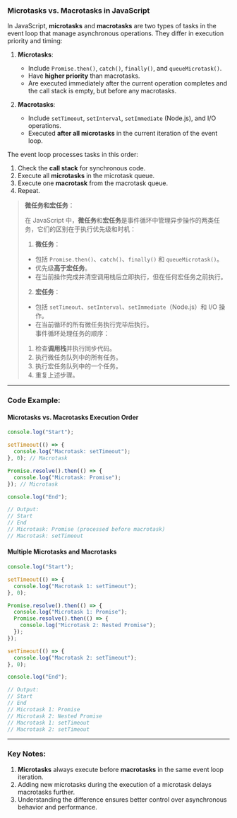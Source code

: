 ### Microtasks vs. Macrotasks in JavaScript

<audio src="C:\Users\10691\Downloads\In JavaScript,  (1).mp3"></audio>

In JavaScript, **microtasks** and **macrotasks** are two types of tasks in the event loop that manage asynchronous operations. They differ in execution priority and timing:

1. **Microtasks**:
   - Include `Promise.then()`, `catch()`, `finally()`, and `queueMicrotask()`.
   - Have **higher priority** than macrotasks.
   - Are executed immediately after the current operation completes and the call stack is empty, but before any macrotasks.

2. **Macrotasks**:
   - Include `setTimeout`, `setInterval`, `setImmediate` (Node.js), and I/O operations.
   - Executed **after all microtasks** in the current iteration of the event loop.

The event loop processes tasks in this order:  
1. Check the **call stack** for synchronous code.  
2. Execute all **microtasks** in the microtask queue.  
3. Execute one **macrotask** from the macrotask queue.  
4. Repeat.

> **微任务和宏任务**：
>
> <audio src="C:\Users\10691\Downloads\在 JavaScript 中，.mp3"></audio>
>
> 在 JavaScript 中，**微任务**和**宏任务**是事件循环中管理异步操作的两类任务，它们的区别在于执行优先级和时机：  
>
> 1. **微任务**：
>   - 包括 `Promise.then()`、`catch()`、`finally()` 和 `queueMicrotask()`。
>   - 优先级**高于宏任务**。
>   - 在当前操作完成并清空调用栈后立即执行，但在任何宏任务之前执行。  
> 2. **宏任务**：
>   - 包括 `setTimeout`、`setInterval`、`setImmediate`（Node.js）和 I/O 操作。
>   - 在当前循环的所有微任务执行完毕后执行。  
> 事件循环处理任务的顺序：  
> 1. 检查**调用栈**并执行同步代码。  
> 2. 执行微任务队列中的所有任务。  
> 3. 执行宏任务队列中的一个任务。  
> 4. 重复上述步骤。

---

### Code Example:

#### **Microtasks vs. Macrotasks Execution Order**
```javascript
console.log("Start");

setTimeout(() => {
  console.log("Macrotask: setTimeout");
}, 0); // Macrotask

Promise.resolve().then(() => {
  console.log("Microtask: Promise");
}); // Microtask

console.log("End");

// Output:
// Start
// End
// Microtask: Promise (processed before macrotask)
// Macrotask: setTimeout
```

#### **Multiple Microtasks and Macrotasks**
```javascript
console.log("Start");

setTimeout(() => {
  console.log("Macrotask 1: setTimeout");
}, 0);

Promise.resolve().then(() => {
  console.log("Microtask 1: Promise");
  Promise.resolve().then(() => {
    console.log("Microtask 2: Nested Promise");
  });
});

setTimeout(() => {
  console.log("Macrotask 2: setTimeout");
}, 0);

console.log("End");

// Output:
// Start
// End
// Microtask 1: Promise
// Microtask 2: Nested Promise
// Macrotask 1: setTimeout
// Macrotask 2: setTimeout
```

---

### Key Notes:
1. **Microtasks** always execute before **macrotasks** in the same event loop iteration.  
2. Adding new microtasks during the execution of a microtask delays macrotasks further.  
3. Understanding the difference ensures better control over asynchronous behavior and performance.